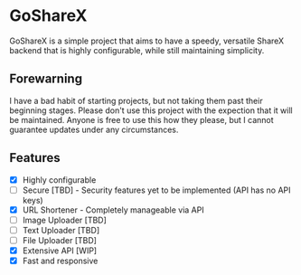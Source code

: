 # GoShareX

GoShareX is a simple project that aims to have a speedy, versatile ShareX backend that is highly configurable, while still maintaining simplicity.

## Forewarning
I have a bad habit of starting projects, but not taking them past their beginning stages. Please don't use this project with the expection that it will be maintained. Anyone is free to use this how they please, but I cannot guarantee updates under any circumstances.

## Features

- [x] Highly configurable
- [ ] Secure [TBD] - Security features yet to be implemented (API has no API keys)
- [x] URL Shortener - Completely manageable via API
- [ ] Image Uploader [TBD]
- [ ] Text Uploader [TBD]
- [ ] File Uploader [TBD]
- [x] Extensive API [WIP]
- [x] Fast and responsive